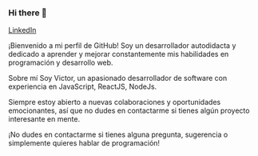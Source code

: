 ### Hi there 👋

[LinkedIn](https://www.linkedin.com/in/victor-lavado/)

¡Bienvenido a mi perfil de GitHub! Soy un desarrollador autodidacta y dedicado a aprender y mejorar constantemente mis habilidades en programación y desarrollo web.

Sobre mí
Soy Victor, un apasionado desarrollador de software con experiencia en JavaScript, ReactJS, NodeJs.


Siempre estoy abierto a nuevas colaboraciones y oportunidades emocionantes, así que no dudes en contactarme si tienes algún proyecto interesante en mente.

¡No dudes en contactarme si tienes alguna pregunta, sugerencia o simplemente quieres hablar de programación!
